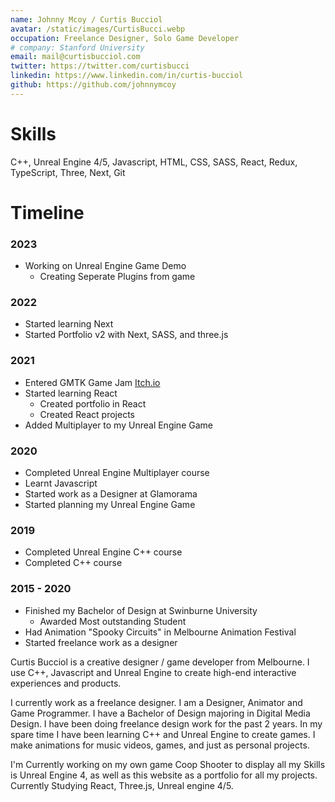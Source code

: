 ```yaml
---
name: Johnny Mcoy / Curtis Bucciol
avatar: /static/images/CurtisBucci.webp
occupation: Freelance Designer, Solo Game Developer
# company: Stanford University
email: mail@curtisbucciol.com
twitter: https://twitter.com/curtisbucci
linkedin: https://www.linkedin.com/in/curtis-bucciol
github: https://github.com/johnnymcoy
---
```

# Skills
C++, Unreal Engine 4/5, Javascript, HTML, CSS, SASS, React, Redux, TypeScript, Three, Next, Git 

# Timeline

### 2023
- Working on Unreal Engine Game Demo
    - Creating Seperate Plugins from game
 

### 2022
- Started learning Next
- Started Portfolio v2 with Next, SASS, and three.js

### 2021
- Entered GMTK Game Jam [Itch.io](/blog/deso-cat/)
- Started learning React
   - Created portfolio in React
   - Created React projects
- Added Multiplayer to my Unreal Engine Game
### 2020
- Completed Unreal Engine Multiplayer course
- Learnt Javascript
- Started work as a Designer at Glamorama
- Started planning my Unreal Engine Game
### 2019
- Completed Unreal Engine C++ course
- Completed C++ course
### 2015 - 2020
- Finished my Bachelor of Design at Swinburne University
   - Awarded Most outstanding Student
- Had Animation "Spooky Circuits" in Melbourne Animation Festival
- Started freelance work as a designer


Curtis Bucciol is a creative designer / game developer from Melbourne. 
I use C++, Javascript and Unreal Engine to create high-end interactive experiences and products. 

I currently work as a freelance designer. I am a Designer, Animator and Game Programmer. I have a Bachelor of Design majoring in Digital Media Design. I have been doing freelance design work for the past 2 years. In my spare time I have been learning C++ and Unreal Engine to create games. I make animations for music videos, games, and just as personal projects. 

I'm Currently working on my own game Coop Shooter to display all my Skills is Unreal Engine 4, as well as this website as a portfolio for all my projects. Currently Studying React, Three.js, Unreal engine 4/5.
